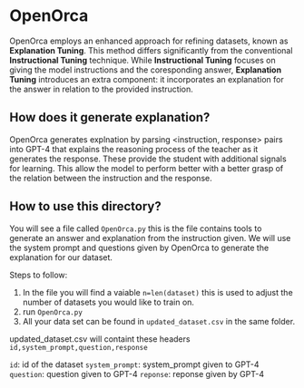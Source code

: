 # OpenOrca

OpenOrca employs an enhanced approach for refining datasets, known as **Explanation Tuning**. 
This method differs significantly from the conventional **Instructional Tuning** technique. 
While **Instructional Tuning** focuses on giving the model instructions and the coresponding answer, **Explanation Tuning** introduces an extra component: it incorporates an explanation for the answer in relation to the provided instruction. 

## How does it generate explanation?
OpenOrca generates explnation by parsing <instruction, response> pairs into GPT-4 that explains the reasoning process of the teacher as it generates the response. 
These provide the student with additional signals for learning. 
This allow the model to perform better with a better grasp of the relation between the instruction and the response. 

## How to use this directory?
You will see a file called `OpenOrca.py` this is the file contains tools to generate an answer and explanation from the instruction given. We will use the system prompt and questions given by OpenOrca to generate the explanation for our dataset. 

Steps to follow:  

1) In the file you will find a vaiable `n=len(dataset)` this is used to adjust the number of datasets you would like to train on.
2) run `OpenOrca.py`
3) All your data set can be found in `updated_dataset.csv` in the same folder.

updated_dataset.csv will containt these headers `id,system_prompt,question,response`

`id`: id of the dataset
`system_prompt`: system_prompt given to GPT-4
`question`: question given to GPT-4
`reponse`: reponse given by GPT-4
